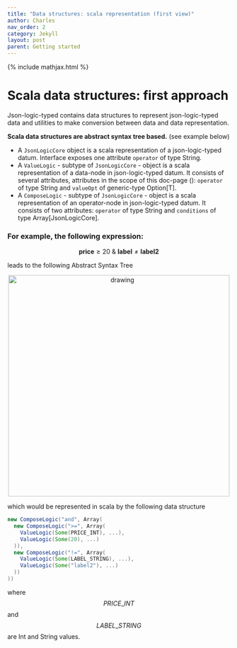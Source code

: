 ```yaml
---
title: "Data structures: scala representation (first view)"
author: Charles
nav_order: 2
category: Jekyll
layout: post
parent: Getting started
---
```

{% include mathjax.html %}

# Scala data structures: first approach

Json-logic-typed contains data structures to represent json-logic-typed data and utilities to make
conversion between data and data representation.

**Scala data structures are abstract syntax tree based.** (see example below)

* A `JsonLogicCore` object is a scala representation of a json-logic-typed datum. Interface exposes one 
attribute `operator` of type String.
* A `ValueLogic` - subtype of `JsonLogicCore` - object is a scala representation of a data-node in
json-logic-typed datum. It consists of several attributes, attributes in the scope of this doc-page ():
`operator` of type String and `valueOpt` of generic-type Option[T].
* A `ComposeLogic` - subtype of `JsonLogicCore` - object is a scala representation of an operator-node in json-logic-typed datum.
It consists of two attributes: `operator` of type String and `conditions` of type Array[JsonLogicCore].

### For example, the following expression:

$$\mathbf{price} \ge 20\ \&\ \mathbf{label}\neq\mathbf{label2}$$

leads to the following Abstract Syntax Tree
<p align="center">
    <img src="/assets/boolean_logical_tree.png" alt="drawing" width="500"/>
</p>

which would be represented in scala by the following data structure

```scala
new ComposeLogic("and", Array(
  new ComposeLogic(">=", Array(
    ValueLogic(Some(PRICE_INT), ...),
    ValueLogic(Some(20), ...)
  )),
  new ComposeLogic("!=", Array(
    ValueLogic(Some(LABEL_STRING), ...),
    ValueLogic(Some("label2"), ...)
  ))
))
```
where $$PRICE\_INT$$ and $$LABEL\_STRING$$ are Int and String values.

